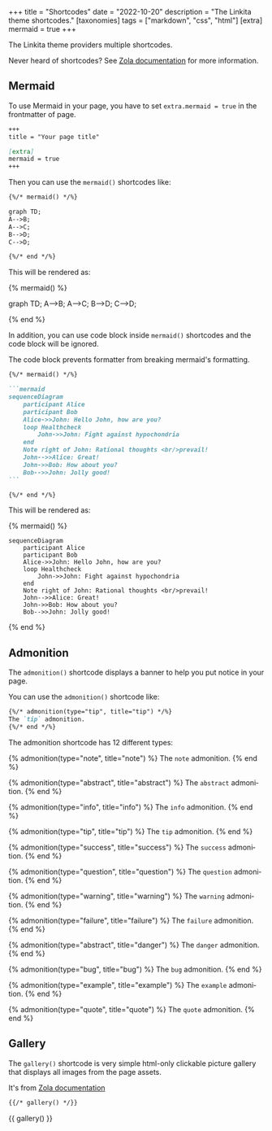 +++
title = "Shortcodes"
date = "2022-10-20"
description = "The Linkita theme shortcodes."
[taxonomies]
tags = ["markdown", "css", "html"]
[extra]
mermaid = true
+++

<div lang="en">

The Linkita theme providers multiple shortcodes.

Never heard of shortcodes? See [Zola documentation](https://www.getzola.org/documentation/content/shortcodes/) for more information.

## Mermaid

To use Mermaid in your page, you have to set `extra.mermaid = true` in the frontmatter of page.

```markdown
+++
title = "Your page title"

[extra]
mermaid = true
+++
```

Then you can use the `mermaid()` shortcodes like:

```markdown
{%/* mermaid() */%}

graph TD;
A-->B;
A-->C;
B-->D;
C-->D;

{%/* end */%}
```

This will be rendered as:

{% mermaid() %}

graph TD;
A-->B;
A-->C;
B-->D;
C-->D;

{% end %}

In addition, you can use code block inside `mermaid()` shortcodes and the code block will be ignored.

The code block prevents formatter from breaking mermaid's formatting.

````markdown
{%/* mermaid() */%}

```mermaid
sequenceDiagram
    participant Alice
    participant Bob
    Alice->>John: Hello John, how are you?
    loop Healthcheck
        John->>John: Fight against hypochondria
    end
    Note right of John: Rational thoughts <br/>prevail!
    John-->>Alice: Great!
    John->>Bob: How about you?
    Bob-->>John: Jolly good!
```

{%/* end */%}
````

This will be rendered as:

{% mermaid() %}

```mermaid
sequenceDiagram
    participant Alice
    participant Bob
    Alice->>John: Hello John, how are you?
    loop Healthcheck
        John->>John: Fight against hypochondria
    end
    Note right of John: Rational thoughts <br/>prevail!
    John-->>Alice: Great!
    John->>Bob: How about you?
    Bob-->>John: Jolly good!
```

{% end %}

## Admonition

The `admonition()` shortcode displays a banner to help you put notice in your page.

You can use the `admonition()` shortcode like:

```markdown
{%/* admonition(type="tip", title="tip") */%}
The `tip` admonition.
{%/* end */%}
```

The admonition shortcode has 12 different types:

{% admonition(type="note", title="note") %}
The `note` admonition.
{% end %}

{% admonition(type="abstract", title="abstract") %}
The `abstract` admonition.
{% end %}

{% admonition(type="info", title="info") %}
The `info` admonition.
{% end %}

{% admonition(type="tip", title="tip") %}
The `tip` admonition.
{% end %}

{% admonition(type="success", title="success") %}
The `success` admonition.
{% end %}

{% admonition(type="question", title="question") %}
The `question` admonition.
{% end %}

{% admonition(type="warning", title="warning") %}
The `warning` admonition.
{% end %}

{% admonition(type="failure", title="failure") %}
The `failure` admonition.
{% end %}

{% admonition(type="abstract", title="danger") %}
The `danger` admonition.
{% end %}

{% admonition(type="bug", title="bug") %}
The `bug` admonition.
{% end %}

{% admonition(type="example", title="example") %}
The `example` admonition.
{% end %}

{% admonition(type="quote", title="quote") %}
The `quote` admonition.
{% end %}

## Gallery

The `gallery()` shortcode is very simple html-only clickable picture gallery that displays all images from the page assets.

It's from [Zola documentation](https://www.getzola.org/documentation/content/image-processing/)

```markdown
{{/* gallery() */}}
```

{{ gallery() }}

</div>
